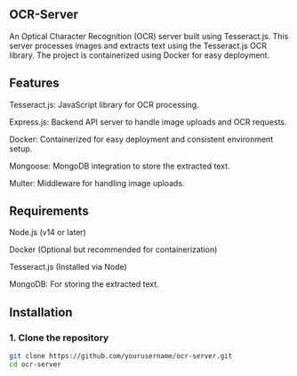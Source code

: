 
## OCR-Server

An Optical Character Recognition (OCR) server built using Tesseract.js. This server processes images and extracts text using the Tesseract.js OCR library. The project is containerized using Docker for easy deployment.

## Features
Tesseract.js: JavaScript library for OCR processing.

Express.js: Backend API server to handle image uploads and OCR requests.

Docker: Containerized for easy deployment and consistent environment setup.

Mongoose: MongoDB integration to store the extracted text.

Multer: Middleware for handling image uploads.

## Requirements
Node.js (v14 or later)

Docker (Optional but recommended for containerization)

Tesseract.js (Installed via Node)

MongoDB: For storing the extracted text.

## Installation

### 1. Clone the repository

```bash
git clone https://github.com/yourusername/ocr-server.git
cd ocr-server


